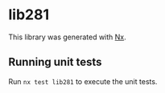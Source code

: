# lib281

This library was generated with [Nx](https://nx.dev).

## Running unit tests

Run `nx test lib281` to execute the unit tests.
